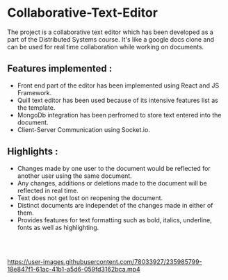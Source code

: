 # Collaborative-Text-Editor

The project is a collaborative text editor which has been developed as a part of the Distributed Systems course. It's like a google docs clone and can be used for real time collaboration while working on documents.

## Features implemented :

* Front end part of the editor has been implemented using React and JS Framework.
* Quill text editor has been used because of its intensive features list as the template.
* MongoDb integration has been perfromed to store text entered into the document.
* Client-Server Communication using Socket.io.

## Highlights :

* Changes made by one user to the document would be reflected for another user using the same document.
* Any changes, additions or deletions made to the document will be reflected in real time.
* Text does not get lost on reopening the document.
* Distinct documents are independet of the changes made in either of them.
* Provides features for text formatting such as bold, italics, underline, fonts as well as highlighting.

<br><br>

https://user-images.githubusercontent.com/78033927/235985799-18e847f1-61ac-41b1-a5d6-059fd3162bca.mp4

